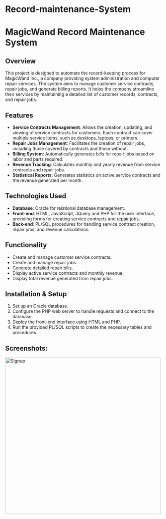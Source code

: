 # Record-maintenance-System
# MagicWand Record Maintenance System

## Overview

This project is designed to automate the record-keeping process for MagicWand Inc., a company providing system administration and computer repair services. The system aims to manage customer service contracts, repair jobs, and generate billing reports. It helps the company streamline their services by maintaining a detailed list of customer records, contracts, and repair jobs.

## Features

- **Service Contracts Management**: Allows the creation, updating, and viewing of service contracts for customers. Each contract can cover multiple service items, such as desktops, laptops, or printers.
- **Repair Jobs Management**: Facilitates the creation of repair jobs, including those covered by contracts and those without.
- **Billing System**: Automatically generates bills for repair jobs based on labor and parts required.
- **Revenue Tracking**: Calculates monthly and yearly revenue from service contracts and repair jobs.
- **Statistical Reports**: Generates statistics on active service contracts and the revenue generated per month.

## Technologies Used

- **Database**: Oracle for relational database management.
- **Front-end**: HTML, JavaScript, JQuery and PHP for the user interface, providing forms for creating service contracts and repair jobs.
- **Back-end**: PL/SQL procedures for handling service contract creation, repair jobs, and revenue calculations.

## Functionality

- Create and manage customer service contracts.
- Create and manage repair jobs.
- Generate detailed repair bills.
- Display active service contracts and monthly revenue.
- Display total revenue generated from repair jobs.

## Installation & Setup

1. Set up an Oracle database.
2. Configure the PHP web server to handle requests and connect to the database.
3. Deploy the front-end interface using HTML and PHP.
4. Run the provided PL/SQL scripts to create the necessary tables and procedures.

## Screenshots:

<img width="501" alt="Signup" src="https://github.com/user-attachments/assets/6aa8c6c7-166a-4850-a70f-afc28965d28f">


